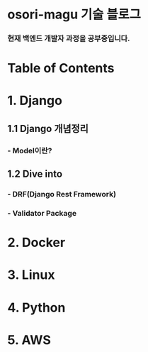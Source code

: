 # osori-magu 기술 블로그

### 현재 백엔드 개발자 과정을 공부중입니다.

# Table of Contents
# 1. Django
## 1.1 Django 개념정리 
  ### - Model이란?
## 1.2 Dive into
  ### - DRF(Django Rest Framework)
  ### - Validator Package

# 2. Docker
# 3. Linux
# 4. Python
# 5. AWS
